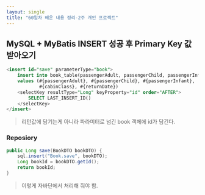 ```yaml
---
layout: single
title: "60일차 배운 내용 정리-2주 개인 프로젝트"
---
```


## MySQL + MyBatis INSERT 성공 후 Primary Key 값 받아오기

```sql
<insert id="save" parameterType="book">
    insert into book_table(passengerAdult, passengerChild, passengerInfant, cabinClass, returnDate)
    values (#{passengerAdult}, #{passengerChild}, #{passengerInfant},
            #{cabinClass}, #{returnDate})
    <selectKey resultType="Long" keyProperty="id" order="AFTER">
        SELECT LAST_INSERT_ID()
    </selectKey>
</insert>
```
> 리턴값에 담기는게 아니라 파라미터로 넘긴 book 객체에 id가 담긴다.

### Reposiory
```java
public Long save(BookDTO bookDTO) {
    sql.insert("Book.save", bookDTO);
    Long bookId = bookDTO.getId();
    return bookId;
}
```
> 이렇게 자바단에서 처리해 줘야 함.